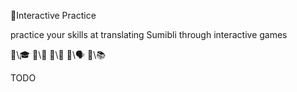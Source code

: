 📛Interactive
Practice

practice your skills
at translating Sumibli
through interactive games

🔗\🎓
🔗\📖
🔗\🌳
🔗\🗣️
🔗\📚

TODO
